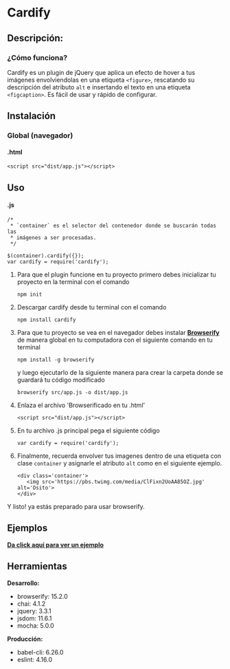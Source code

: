 # Cardify

## Descripción:

### ¿Cómo funciona?

Cardify es un plugin de jQuery que aplica un efecto de hover a tus imágenes envolviendolas en una etiqueta `<figure>`,   rescatando su descripción del atributo `alt` e insertando el texto en una etiqueta `<figcaption>`. Es fácil de usar y rápido de configurar.

## Instalación

### Global (navegador)

#### .html
```
<script src="dist/app.js"></script>
```

## Uso

#### .js
```
/*
 * `container` es el selector del contenedor donde se buscarán todas las
 * imágenes a ser procesadas.
 */
 
$(container).cardify({});
var cardify = require('cardify');
```

1. Para que el plugin funcione en tu proyecto primero debes inicializar tu proyecto en la terminal con el comando

   `npm init`

2. Descargar cardify desde tu terminal con el comando

   `npm install cardify`

3. Para que tu proyecto se vea en el navegador debes instalar [**Browserify**](http://browserify.org/) de manera global en tu computadora con el siguiente comando en tu terminal

   `npm install -g browserify`

   y luego ejecutarlo de la siguiente manera para crear la carpeta donde se guardará tu código modificado

   `browserify src/app.js -o dist/app.js`

4. Enlaza el archivo 'Browserificado en tu .html'

   `<script src="dist/app.js"></script>`

4. En tu archivo .js principal pega el siguiente código

   `var cardify = require('cardify');`

5. Finalmente, recuerda envolver tus imagenes dentro de una etiqueta con clase `container` y asignarle el atributo `alt` como en el siguiente ejemplo.

   ```
   <div class='container'>
      <img src='https://pbs.twimg.com/media/ClFixn2UoAA85OZ.jpg' alt='Osito'>
   </div>

   ```
Y listo! ya estás preparado para usar browserify.

## Ejemplos

   [**Da click aquí para ver un ejemplo**](https://pazautumn.github.io/ejemplocardify/)

## Herramientas

**Desarrollo:**
* browserify: 15.2.0
* chai: 4.1.2
* jquery: 3.3.1
* jsdom: 11.6.1
* mocha: 5.0.0

**Producción:**
* babel-cli: 6.26.0
* eslint: 4.16.0
